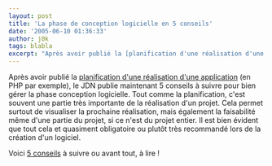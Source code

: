 ```yaml
---
layout: post
title: 'La phase de conception logicielle en 5 conseils'
date: '2005-06-10 01:36:33'
author: j0k
tags: blabla
excerpt: "Après avoir publié la [planification d'une réalisation d'une application](http://www.j0k3r.net/news-planifier-la-realisation-d-une-application-php-498.html) (en PHP par exemple), le JDN publie maintenant 5 conseils à suivre pour bien gérer la phase conception logicielle.     \nTout comme la planification, c'est souvent une partie très importante de la      …"
---
```


Après avoir publié la [planification d'une réalisation d'une application](http://www.j0k3r.net/news-planifier-la-realisation-d-une-application-php-498.html) (en PHP par exemple), le JDN publie maintenant 5 conseils à suivre pour bien gérer la phase conception logicielle.
Tout comme la planification, c'est souvent une partie très importante de la réalisation d'un projet. Cela permet surtout de visualiser la prochaine réalisation, mais également la faisabilité même d'une partie du projet, si ce n'est du projet entier. Il est bien évident que tout cela et quasiment obligatoire ou plutôt très recommandé lors de la création d'un logiciel.

Voici [5 conseils](http://developpeur.journaldunet.com/tutoriel/cpt/050606-conseils-gerer-conception-logicielle.shtml) à suivre ou avant tout, à lire !
